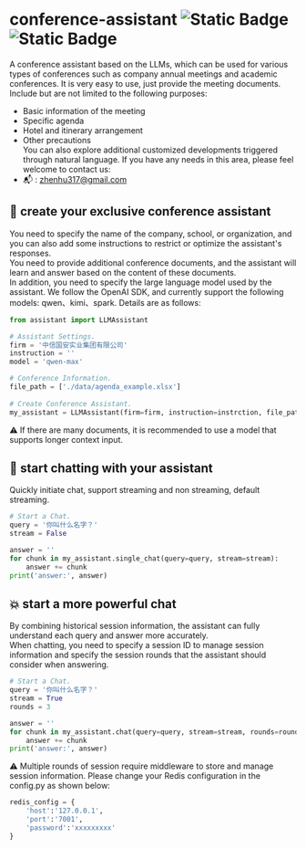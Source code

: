 # conference-assistant ![Static Badge](https://img.shields.io/badge/Apache-2.0-green) ![Static Badge](https://img.shields.io/badge/NewBie-NLP-blue)
A conference assistant based on the LLMs, which can be used for various types of conferences such as company annual meetings and academic conferences. It is very easy to use, just provide the meeting documents.
Include but are not limited to the following purposes:
- Basic information of the meeting
- Specific agenda
- Hotel and itinerary arrangement
- Other precautions  
You can also explore additional customized developments triggered through natural language. If you have any needs in this area, please feel welcome to contact us:  
- 📬 : zhenhu317@gmail.com  
## 🤖 create your exclusive conference assistant  
You need to specify the name of the company, school, or organization, and you can also add some instructions to restrict or optimize the assistant's responses.  
You need to provide additional conference documents, and the assistant will learn and answer based on the content of these documents.  
In addition, you need to specify the large language model used by the assistant. We follow the OpenAI SDK, and currently support the following models: qwen、kimi、spark. 
 Details are as follows:  
```python 
from assistant import LLMAssistant

# Assistant Settings.
firm = '中信国安实业集团有限公司' 
instruction = '' 
model = 'qwen-max'

# Conference Information.
file_path = ['./data/agenda_example.xlsx'] 
        
# Create Conference Assistant.
my_assistant = LLMAssistant(firm=firm, instruction=instrction, file_path=file_path, model=model)
```  
⚠ If there are many documents, it is recommended to use a model that supports longer context input. 
## 💫 start chatting with your assistant  
Quickly initiate chat, support streaming and non streaming, default streaming.
```python 
# Start a Chat.
query = '你叫什么名字？'
stream = False

answer = ''
for chunk in my_assistant.single_chat(query=query, stream=stream):
    answer += chunk
print('answer:', answer)
```
## 💥 start a more powerful chat  
By combining historical session information, the assistant can fully understand each query and answer more accurately.  
When chatting, you need to specify a session ID to manage session information and specify the session rounds that the assistant should consider when answering.
```python 
# Start a Chat.
query = '你叫什么名字？'
stream = True
rounds = 3

answer = ''
for chunk in my_assistant.chat(query=query, stream=stream, rounds=rounds):
    answer += chunk
print('answer:', answer)
```
⚠ Multiple rounds of session require middleware to store and manage session information. Please change your Redis configuration in the config.py as shown below:  
```python  
redis_config = {
    'host':'127.0.0.1',
    'port':'7001',
    'password':'xxxxxxxxx'
}
```
